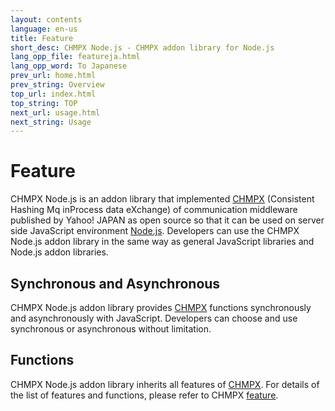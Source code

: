 ```yaml
---
layout: contents
language: en-us
title: Feature
short_desc: CHMPX Node.js - CHMPX addon library for Node.js
lang_opp_file: featureja.html
lang_opp_word: To Japanese
prev_url: home.html
prev_string: Overview
top_url: index.html
top_string: TOP
next_url: usage.html
next_string: Usage
---
```


# Feature
CHMPX Node.js is an addon library that implemented [CHMPX](https://chmpx.antpick.ax/) (Consistent Hashing Mq inProcess data eXchange) of communication middleware published by Yahoo! JAPAN as open source so that it can be used on server side JavaScript environment [Node.js](https://nodejs.org/).
Developers can use the CHMPX Node.js addon library in the same way as general JavaScript libraries and Node.js addon libraries.

## Synchronous and Asynchronous
CHMPX Node.js addon library provides [CHMPX](https://chmpx.antpick.ax/) functions synchronously and asynchronously with JavaScript.
Developers can choose and use synchronous or asynchronous without limitation.

## Functions
CHMPX Node.js addon library inherits all features of [CHMPX](https://chmpx.antpick.ax/).
For details of the list of features and functions, please refer to CHMPX [feature](https://chmpx.antpick.ax/feature.html).
